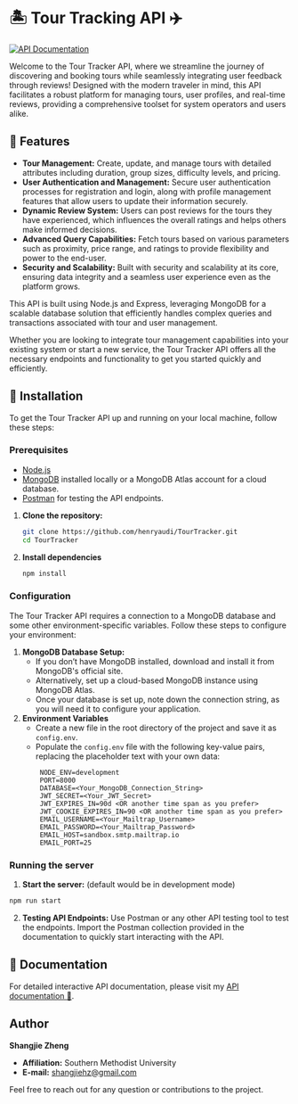 # 🏝️ Tour Tracking API ✈️

[![API Documentation](https://img.shields.io/badge/documentation-view-blue)](https://documenter.getpostman.com/view/28470041/2sA3Bj8E2s)

Welcome to the Tour Tracker API, where we streamline the journey of discovering and booking tours while seamlessly integrating user feedback through reviews! Designed with the modern traveler in mind, this API facilitates a robust platform for managing tours, user profiles, and real-time reviews, providing a comprehensive toolset for system operators and users alike.

## 🚀 Features 

- **Tour Management:** Create, update, and manage tours with detailed attributes including duration, group sizes, difficulty levels, and pricing.
- **User Authentication and Management:** Secure user authentication processes for registration and login, along with profile management features that allow users to update their information securely.
- **Dynamic Review System:** Users can post reviews for the tours they have experienced, which influences the overall ratings and helps others make informed decisions.
- **Advanced Query Capabilities:** Fetch tours based on various parameters such as proximity, price range, and ratings to provide flexibility and power to the end-user.
- **Security and Scalability:** Built with security and scalability at its core, ensuring data integrity and a seamless user experience even as the platform grows.

This API is built using Node.js and Express, leveraging MongoDB for a scalable database solution that efficiently handles complex queries and transactions associated with tour and user management.

Whether you are looking to integrate tour management capabilities into your existing system or start a new service, the Tour Tracker API offers all the necessary endpoints and functionality to get you started quickly and efficiently.

## 🚀 Installation

To get the Tour Tracker API up and running on your local machine, follow these steps:

### Prerequisites

- [Node.js](https://nodejs.org/en/download/)
- [MongoDB](https://www.mongodb.com/try/download/community) installed locally or a MongoDB Atlas account for a cloud database.
- [Postman](https://www.postman.com/downloads/) for testing the API endpoints.

1. **Clone the repository:**
   ```bash
   git clone https://github.com/henryaudi/TourTracker.git
   cd TourTracker
   ```
2. **Install dependencies**
   ```bash
   npm install
   ```

### Configuration

The Tour Tracker API requires a connection to a MongoDB database and some other environment-specific variables. Follow these steps to configure your environment:

1. **MongoDB Database Setup:**
   - If you don’t have MongoDB installed, download and install it from MongoDB's official site.
   - Alternatively, set up a cloud-based MongoDB instance using MongoDB Atlas.
   - Once your database is set up, note down the connection string, as you will need it to configure your application.
2. **Environment Variables**
   - Create a new file in the root directory of the project and save it as `config.env`.
   - Populate the `config.env` file with the following key-value pairs, replacing the placeholder text with your own data:
     ```plaintext
      NODE_ENV=development
      PORT=8000
      DATABASE=<Your_MongoDB_Connection_String>
      JWT_SECRET=<Your_JWT_Secret>
      JWT_EXPIRES_IN=90d <OR another time span as you prefer>
      JWT_COOKIE_EXPIRES_IN=90 <OR another time span as you prefer>
      EMAIL_USERNAME=<Your_Mailtrap_Username>
      EMAIL_PASSWORD=<Your_Mailtrap_Password>
      EMAIL_HOST=sandbox.smtp.mailtrap.io
      EMAIL_PORT=25
     ```
### Running the server
   1. **Start the server:** (default would be in development mode)
   ```bash
   npm run start
   ```
   2. **Testing API Endpoints:**
   Use Postman or any other API testing tool to test the endpoints. Import the Postman collection provided in the documentation to quickly start interacting with the API.

## 🚀 Documentation

For detailed interactive API documentation, please visit my [API documentation 🔗](https://documenter.getpostman.com/view/28470041/2sA3Bj8E2s).

## Author
**Shangjie Zheng**

- **Affiliation:** Southern Methodist University
- **E-mail:** [shangjiehz@gmail.com](mailto:shangjiehz@gmail.com)

Feel free to reach out for any question or contributions to the project.

